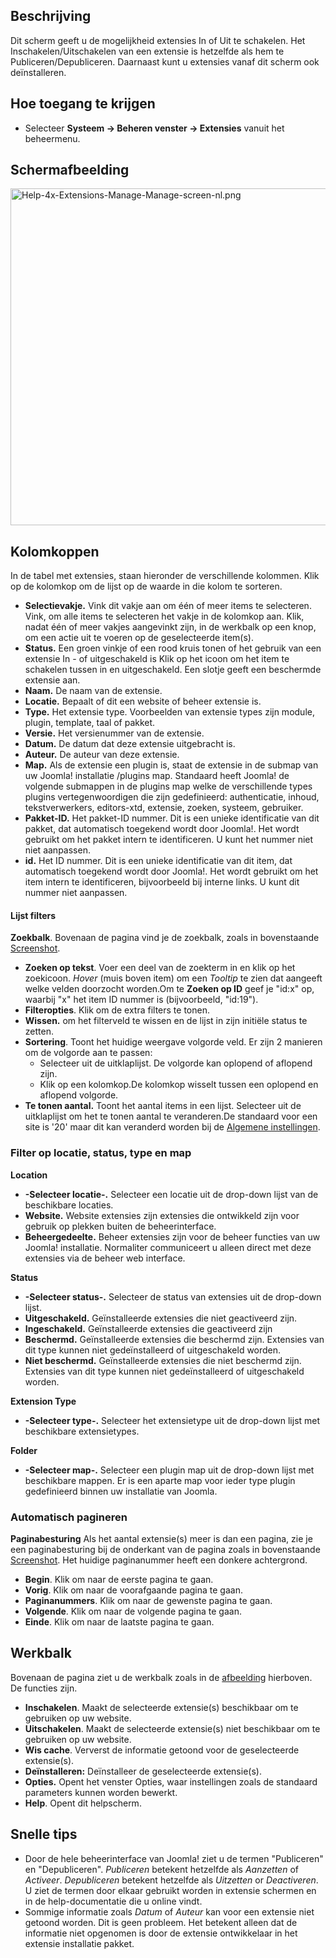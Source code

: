 <!-- Filename: Help4.x:Extensions:_Manage / Display title: Extensies: Beheren -->

## Beschrijving

Dit scherm geeft u de mogelijkheid extensies In of Uit te schakelen. Het
Inschakelen/Uitschakelen van een extensie is hetzelfde als hem te
Publiceren/Depubliceren. Daarnaast kunt u extensies vanaf dit scherm ook
deïnstalleren.

## Hoe toegang te krijgen

- Selecteer **Systeem **→** Beheren venster **→** Extensies** vanuit het
  beheermenu.

## Schermafbeelding

<img
src="https://docs.joomla.org/images/thumb/a/a0/Help-4x-Extensions-Manage-Manage-screen-nl.png/800px-Help-4x-Extensions-Manage-Manage-screen-nl.png"
decoding="async"
srcset="https://docs.joomla.org/images/a/a0/Help-4x-Extensions-Manage-Manage-screen-nl.png 1.5x"
data-file-width="1200" data-file-height="809" width="800" height="539"
alt="Help-4x-Extensions-Manage-Manage-screen-nl.png" />

## Kolomkoppen

In de tabel met extensies, staan hieronder de verschillende kolommen.
Klik op de kolomkop om de lijst op de waarde in die kolom te sorteren.

- **Selectievakje.** Vink dit vakje aan om één of meer items te
  selecteren. Vink, om alle items te selecteren het vakje in de kolomkop
  aan. Klik, nadat één of meer vakjes aangevinkt zijn, in de werkbalk op
  een knop, om een actie uit te voeren op de geselecteerde item(s).
- **Status.** Een groen vinkje of een rood kruis tonen of het gebruik
  van een extensie In - of uitgeschakeld is Klik op het icoon om het
  item te schakelen tussen in en uitgeschakeld. Een slotje geeft een
  beschermde extensie aan.
- **Naam.** De naam van de extensie.
- **Locatie.** Bepaalt of dit een website of beheer extensie is.
- **Type.** Het extensie type. Voorbeelden van extensie types zijn
  module, plugin, template, taal of pakket.
- **Versie.** Het versienummer van de extensie.
- **Datum.** De datum dat deze extensie uitgebracht is.
- **Auteur.** De auteur van deze extensie.
- **Map.** Als de extensie een plugin is, staat de extensie in de submap
  van uw Joomla! installatie /plugins map. Standaard heeft Joomla! de
  volgende submappen in de plugins map welke de verschillende types
  plugins vertegenwoordigen die zijn gedefinieerd: authenticatie,
  inhoud, tekstverwerkers, editors-xtd, extensie, zoeken, systeem,
  gebruiker.
- **Pakket-ID.** Het pakket-ID nummer. Dit is een unieke identificatie
  van dit pakket, dat automatisch toegekend wordt door Joomla!. Het
  wordt gebruikt om het pakket intern te identificeren. U kunt het
  nummer niet niet aanpassen.
- **id.** Het ID nummer. Dit is een unieke identificatie van dit item,
  dat automatisch toegekend wordt door Joomla!. Het wordt gebruikt om
  het item intern te identificeren, bijvoorbeeld bij interne links. U
  kunt dit nummer niet aanpassen.

#### Lijst filters

**Zoekbalk**. Bovenaan de pagina vind je de zoekbalk, zoals in
bovenstaande [Screenshot](#screenshot).

- **Zoeken op tekst**. Voer een deel van de zoekterm in en klik op het
  zoekicoon. *Hover* (muis boven item) om een *Tooltip* te zien dat
  aangeeft welke velden doorzocht worden.Om te **Zoeken op ID** geef je
  "id:x" op, waarbij "x" het item ID nummer is (bijvoorbeeld, "id:19").
- **Filteropties**. Klik om de extra filters te tonen.
- **Wissen.** om het filterveld te wissen en de lijst in zijn initiële
  status te zetten.
- **Sortering**. Toont het huidige weergave volgorde veld. Er zijn 2
  manieren om de volgorde aan te passen:
  - Selecteer uit de uitklaplijst. De volgorde kan oplopend of aflopend
    zijn.
  - Klik op een kolomkop.De kolomkop wisselt tussen een oplopend en
    aflopend volgorde.
- **Te tonen aantal.** Toont het aantal items in een lijst. Selecteer
  uit de uitklaplijst om het te tonen aantal te veranderen.De standaard
  voor een site is '20' maar dit kan veranderd worden bij de [Algemene
  instellingen](https://docs.joomla.org/Help4.x:Site_Global_Configuration/nl#defaultlistlimit "Help4.x:Site Global Configuration/nl").

### Filter op locatie, status, type en map

**Location**

- **-Selecteer locatie-.** Selecteer een locatie uit de drop-down lijst
  van de beschikbare locaties.
- **Website.** Website extensies zijn extensies die ontwikkeld zijn voor
  gebruik op plekken buiten de beheerinterface.
- **Beheergedeelte.** Beheer extensies zijn voor de beheer functies van
  uw Joomla! installatie. Normaliter communiceert u alleen direct met
  deze extensies via de beheer web interface.

**Status**

- **-Selecteer status-.** Selecteer de status van extensies uit de
  drop-down lijst.
- **Uitgeschakeld.** Geïnstalleerde extensies die niet geactiveerd zijn.
- **Ingeschakeld.** Geïnstalleerde extensies die geactiveerd zijn
- **Beschermd.** Geïnstalleerde extensies die beschermd zijn. Extensies
  van dit type kunnen niet gedeïnstalleerd of uitgeschakeld worden.
- **Niet beschermd.** Geïnstalleerde extensies die niet beschermd zijn.
  Extensies van dit type kunnen niet gedeïnstalleerd of uitgeschakeld
  worden.

**Extension Type**

- **-Selecteer type-.** Selecteer het extensietype uit de drop-down
  lijst met beschikbare extensietypes.

**Folder**

- **-Selecteer map-.** Selecteer een plugin map uit de drop-down lijst
  met beschikbare mappen. Er is een aparte map voor ieder type plugin
  gedefinieerd binnen uw installatie van Joomla.

### Automatisch pagineren

**Paginabesturing** Als het aantal extensie(s) meer is dan een pagina,
zie je een paginabesturing bij de onderkant van de pagina zoals in
bovenstaande [Screenshot](#screenshot). Het huidige paginanummer heeft
een donkere achtergrond.

- **Begin**. Klik om naar de eerste pagina te gaan.
- **Vorig**. Klik om naar de voorafgaande pagina te gaan.
- **Paginanummers**. Klik om naar de gewenste pagina te gaan.
- **Volgende**. Klik om naar de volgende pagina te gaan.
- **Einde**. Klik om naar de laatste pagina te gaan.

## Werkbalk

Bovenaan de pagina ziet u de werkbalk zoals in de
[afbeelding](#Schermafbeelding) hierboven. De functies zijn.

- **Inschakelen**. Maakt de selecteerde extensie(s) beschikbaar om te
  gebruiken op uw website.
- **Uitschakelen**. Maakt de selecteerde extensie(s) niet beschikbaar om
  te gebruiken op uw website.
- **Wis cache**. Ververst de informatie getoond voor de geselecteerde
  extensie(s).
- **Deïnstalleren:** Deïnstalleer de geselecteerde extensie(s).
- **Opties.** Opent het venster Opties, waar instellingen zoals de
  standaard parameters kunnen worden bewerkt.
- **Help**. Opent dit helpscherm.

## Snelle tips

- Door de hele beheerinterface van Joomla! ziet u de termen "Publiceren"
  en "Depubliceren". *Publiceren* betekent hetzelfde als *Aanzetten* of
  *Activeer*. *Depubliceren* betekent hetzelfde als *Uitzetten* or
  *Deactiveren*. U ziet de termen door elkaar gebruikt worden in
  extensie schermen en in de help-documentatie die u online vindt.
- Sommige informatie zoals *Datum* of *Auteur* kan voor een extensie
  niet getoond worden. Dit is geen probleem. Het betekent alleen dat de
  informatie niet opgenomen is door de extensie ontwikkelaar in het
  extensie installatie pakket.
